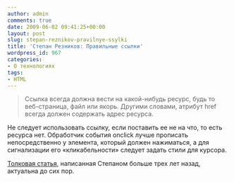 ```yaml
---
author: admin
comments: true
date: 2009-06-02 09:41:25+00:00
layout: post
slug: stepan-reznikov-pravilnye-ssylki
title: 'Степан Резников: Правильные ссылки'
wordpress_id: 967
categories:
- О технологиях
tags:
- HTML
---
```


> Ссылка всегда должна вести на какой-нибудь ресурс, будь то веб-страница, файл или якорь. Другими словами, атрибут href всегда должен содержать адрес ресурса.

Не следует использовать ссылку, если поставить ее не на что, то есть ресурса нет. Обработчик события onclick лучше прописать непосредственно у элемента, который должен нажиматься, а для сигнализации его «кликабельности» следует задать стили для курсора.




[Толковая статья](http://www.artlebedev.ru/tools/technogrette/html/links/), написанная Степаном больше трех лет назад, актуальна до сих пор.

